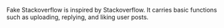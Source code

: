 Fake Stackoverflow is inspired by Stackoverflow. It carries basic functions such as uploading, replying, and liking user posts.
